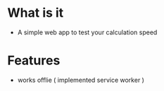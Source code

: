 # What is it 
- A simple web app to test your calculation speed

# Features 
-  works offlie ( implemented service worker )
